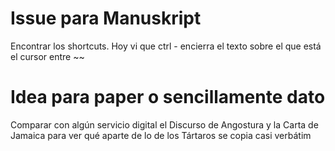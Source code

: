 # Issue para Manuskript

Encontrar los shortcuts. Hoy vi que ctrl - encierra el texto sobre el que está el cursor entre ~~

# Idea para paper o sencillamente dato

Comparar con algún servicio digital el Discurso de Angostura y la Carta de Jamaica para ver qué aparte de lo de los Tártaros se copia casi verbátim
